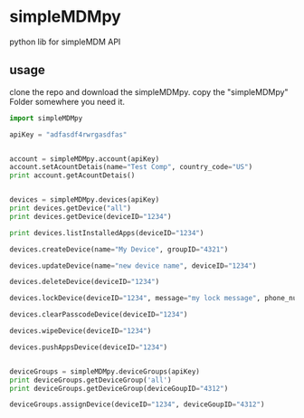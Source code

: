 # simpleMDMpy
python lib for simpleMDM API

## usage
clone the repo and download the simpleMDMpy.
copy the "simpleMDMpy" Folder somewhere you need it.

```python
import simpleMDMpy

apiKey = "adfasdf4rwrgasdfas"


account = simpleMDMpy.account(apiKey)
account.setAcountDetais(name="Test Comp", country_code="US")
print account.getAcountDetais()


devices = simpleMDMpy.devices(apiKey)
print devices.getDevice("all")
print devices.getDevice(deviceID="1234")

print devices.listInstalledApps(deviceID="1234")

devices.createDevice(name="My Device", groupID="4321")

devices.updateDevice(name="new device name", deviceID="1234")

devices.deleteDevice(deviceID="1234")

devices.lockDevice(deviceID="1234", message="my lock message", phone_number="52174823")

devices.clearPasscodeDevice(deviceID="1234")

devices.wipeDevice(deviceID="1234")

devices.pushAppsDevice(deviceID="1234")


deviceGroups = simpleMDMpy.deviceGroups(apiKey)
print deviceGroups.getDeviceGroup('all')
print deviceGroups.getDeviceGroup(deviceGoupID="4312")

deviceGroups.assignDevice(deviceID="1234", deviceGoupID="4312")
```
